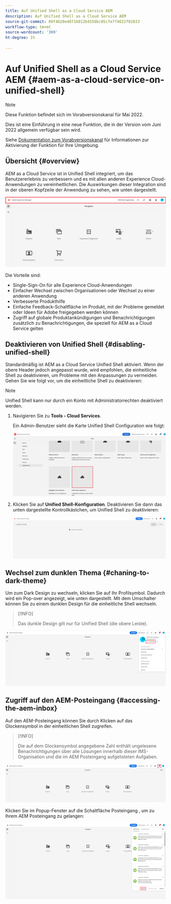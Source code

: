 ```yaml
---
title: Auf Unified Shell as a Cloud Service AEM
description: Auf Unified Shell as a Cloud Service AEM
source-git-commit: 09f4620ed871b012b4550bc05cfe7f4622f02833
workflow-type: tm+mt
source-wordcount: '369'
ht-degree: 1%

---
```



# Auf Unified Shell as a Cloud Service AEM {#aem-as-a-cloud-service-on-unified-shell}

>[!NOTE]
>Diese Funktion befindet sich im Vorabversionskanal für Mai 2022.
>
>Dies ist eine Einführung in eine neue Funktion, die in der Version vom Juni 2022 allgemein verfügbar sein wird.
>
>Siehe [Dokumentation zum Vorabversionskanal](/help/release-notes/prerelease.md#enable-prerelease) für Informationen zur Aktivierung der Funktion für Ihre Umgebung.

## Übersicht {#overview}

AEM as a Cloud Service ist in Unified Shell integriert, um das Benutzererlebnis zu verbessern und es mit allen anderen Experience Cloud-Anwendungen zu vereinheitlichen. Die Auswirkungen dieser Integration sind in der oberen Kopfzeile der Anwendung zu sehen, wie unten dargestellt.

![image](/help/overview/assets/unifiedshell1.png)

Die Vorteile sind:

* Single-Sign-On für alle Experience Cloud-Anwendungen
* Einfacher Wechsel zwischen Organisationen oder Wechsel zu einer anderen Anwendung
* Verbesserte Produkthilfe
* Einfache Feedback-Schaltfläche im Produkt, mit der Probleme gemeldet oder Ideen für Adobe freigegeben werden können
* Zugriff auf globale Produktankündigungen und Benachrichtigungen zusätzlich zu Benachrichtigungen, die speziell für AEM as a Cloud Service gelten

## Deaktivieren von Unified Shell {#disabling-unified-shell}

Standardmäßig ist AEM as a Cloud Service Unified Shell aktiviert. Wenn der obere Header jedoch angepasst wurde, wird empfohlen, die einheitliche Shell zu deaktivieren, um Probleme mit den Anpassungen zu vermeiden. Gehen Sie wie folgt vor, um die einheitliche Shell zu deaktivieren:

>[!NOTE]
>Unified Shell kann nur durch ein Konto mit Administratorrechten deaktiviert werden.

1. Navigieren Sie zu **Tools - Cloud Services**.

   Ein Admin-Benutzer sieht die Karte Unified Shell Configuration wie folgt:

   ![image](/help/overview/assets/unifiedshell2.png)

1. Klicken Sie auf **Unified Shell-Konfiguration**. Deaktivieren Sie dann das unten dargestellte Kontrollkästchen, um Unified Shell zu deaktivieren:

   ![image](/help/overview/assets/unifiedshell3.png)

## Wechsel zum dunklen Thema {#chaning-to-dark-theme}

Um zum Dark Design zu wechseln, klicken Sie auf Ihr Profilsymbol. Dadurch wird ein Pop-over angezeigt, wie unten dargestellt. Mit dem Umschalter können Sie zu einem dunklen Design für die einheitliche Shell wechseln.

>[!INFO]
>
>Das dunkle Design gilt nur für Unified Shell (die obere Leiste).

![image](/help/overview/assets/unifiedshell4.png)

## Zugriff auf den AEM-Posteingang {#accessing-the-aem-inbox}

Auf den AEM-Posteingang können Sie durch Klicken auf das Glockensymbol in der einheitlichen Shell zugreifen.

>[!INFO]
>
> Die auf dem Glockensymbol angegebene Zahl enthält ungelesene Benachrichtigungen über alle Lösungen innerhalb dieser IMS-Organisation und die im AEM Posteingang aufgelisteten Aufgaben.

![image](/help/overview/assets/unifiedshell5.png)

Klicken Sie im Popup-Fenster auf die Schaltfläche Posteingang , um zu Ihrem AEM Posteingang zu gelangen:

![image](/help/overview/assets/unifiedshell6.png)

